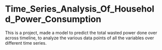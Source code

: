 # Time_Series_Analysis_Of_Household_Power_Consumption
This is a project, made a model to predict the total wasted power done over across timeline, to analyze the various data points of all the variables over different time series.
